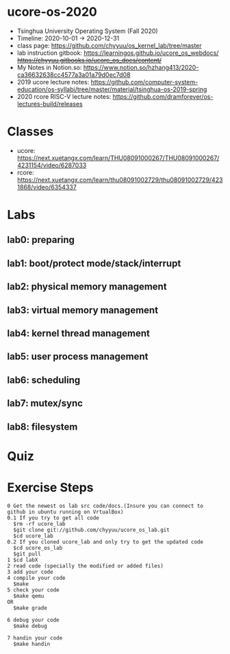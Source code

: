 # ucore-os-2020
* Tsinghua University Operating System (Fall 2020)
* Timeline: 2020-10-01 -> 2020-12-31
* class page: https://github.com/chyyuu/os_kernel_lab/tree/master
* lab instruction gitbook: https://learningos.github.io/ucore_os_webdocs/ ~~https://chyyuu.gitbooks.io/ucore_os_docs/content/~~
* My Notes in Notion.so: https://www.notion.so/hzhang413/2020-ca36632638cc4577a3a01a79d0ec7d08
* 2019 ucore lecture notes: https://github.com/computer-system-education/os-syllabi/tree/master/material/tsinghua-os-2019-spring
* 2020 rcore RISC-V lecture notes: https://github.com/dramforever/os-lectures-build/releases

# Classes
* ucore: https://next.xuetangx.com/learn/THU08091000267/THU08091000267/4231154/video/6287033
* rcore: https://next.xuetangx.com/learn/thu08091002729/thu08091002729/4231868/video/6354337

# Labs
## lab0: preparing
## lab1: boot/protect mode/stack/interrupt
## lab2: physical memory management
## lab3: virtual memory management
## lab4: kernel thread management
## lab5: user process management
## lab6: scheduling
## lab7: mutex/sync
## lab8: filesystem

# Quiz

# Exercise Steps
```
0 Get the newest os lab src code/docs.(Insure you can connect to github in ubuntu running on VrtualBox)
0.1 If you try to get all code
  $rm -rf ucore_lab
  $git clone git://github.com/chyyuu/ucore_os_lab.git
  $cd ucore_lab
0.2 If you cloned ucore_lab and only try to get the updated code
  $cd ucore_os_lab
  $git pull
1 $cd labX  
2 read code (specially the modified or added files)
3 add your code
4 compile your code
  $make
5 check your code
  $make qemu
OR
  $make grade

6 debug your code
  $make debug

7 handin your code
  $make handin
```